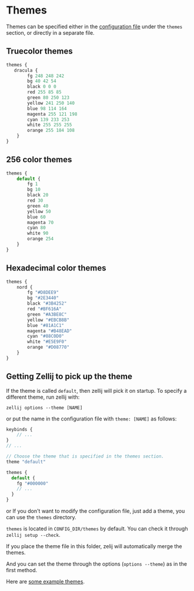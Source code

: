 # Themes
Themes can be specified either in the [configuration file](./configuration.md) under the `themes` section, or directly in a separate file.

## Truecolor themes

```javascript
themes {
   dracula {
        fg 248 248 242
        bg 40 42 54
        black 0 0 0
        red 255 85 85
        green 80 250 123
        yellow 241 250 140
        blue 98 114 164
        magenta 255 121 198
        cyan 139 233 253
        white 255 255 255
        orange 255 184 108
    }
}
```

## 256 color themes

```javascript
themes {
    default {
        fg 1
        bg 10
        black 20
        red 30
        green 40
        yellow 50
        blue 60
        magenta 70
        cyan 80
        white 90
        orange 254
    }
}
```

## Hexadecimal color themes
```javascript
themes {
    nord {
        fg "#D8DEE9"
        bg "#2E3440"
        black "#3B4252"
        red "#BF616A"
        green "#A3BE8C"
        yellow "#EBCB8B"
        blue "#81A1C1"
        magenta "#B48EAD"
        cyan "#88C0D0"
        white "#E5E9F0"
        orange "#D08770"
    }
}
```

## Getting Zellij to pick up the theme
If the theme is called `default`, then zellij will pick it on startup.
To specify a different theme, run zellij with:
```
zellij options --theme [NAME]
```
or put the name in the configuration file with `theme: [NAME]` as follows:

```javascript
keybinds {
    // ...
}
// ...

// Choose the theme that is specified in the themes section.
theme "default"

themes {
  default {
    fg "#000000"
    // ...
  }
}
```

or If you don't want to modify the configuration file, just add a theme, you can use the `themes` directory.

`themes` is located in `CONFIG_DIR/themes` by default. You can check it through `zellij setup --check`.

If you place the theme file in this folder, zelij will automatically merge the themes.

And you can set the theme through the options (`options --theme`) as in the first method. 

Here are [some example themes](https://github.com/zellij-org/zellij/tree/main/example/themes).
